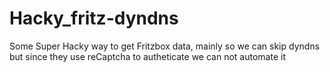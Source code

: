 # Hacky_fritz-dyndns
Some Super Hacky way to get Fritzbox data, mainly so we can skip dyndns but since they use reCaptcha to autheticate we can not automate it
